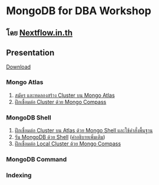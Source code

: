 # MongoDB for DBA Workshop

## โดย [Nextflow.in.th](https://www.nextflow.in.th)

## Presentation

[Download]()

### Mongo Atlas

1. [สมัคร และทดลองสร้าง Cluster บน Mongo Atlas](atlas-create-cluster-free.md)
2. [ฝึกเชื่อมต่อ Cluster ด้วย Mongo Compass](compass-connect-example-cluster.md)

### MongoDB Shell

1. [ฝึกเชื่อมต่อ Cluster บน Atlas ด้วย Mongo Shell และใช้คำสั่งพื้นฐาน](mongo-shell-connect-example-cluster)
2. [รัน MongoDB ด้วย Shell](connect-mongodb-with-shell.md) ([คำอธิบายเพิ่มเติม](mongod-command.md))
3. [ฝึกเชื่อมต่อ Local Cluster ด้วย Mongo Compass](compass-connect-localhost-cluster.md)

### MongoDB Command

### Indexing 